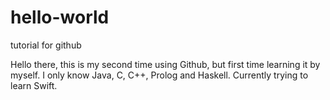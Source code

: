# hello-world
tutorial for github

Hello there, this is my second time using Github, but first time learning it by myself. 
I only know Java, C, C++, Prolog and Haskell. Currently trying to learn Swift.
